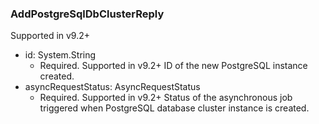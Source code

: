 ### AddPostgreSqlDbClusterReply
Supported in v9.2+

- id: System.String
  - Required. Supported in v9.2+
  ID of the new PostgreSQL instance created.
- asyncRequestStatus: AsyncRequestStatus
  - Required. Supported in v9.2+
  Status of the asynchronous job triggered when PostgreSQL database cluster instance is created.
